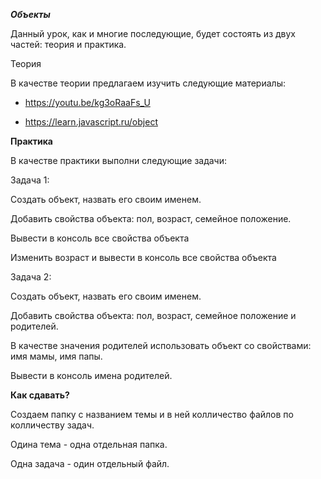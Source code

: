 **_Объекты_**

Данный урок, как и многие последующие, будет состоять из двух частей: теория и практика.

Теория

В качестве теории предлагаем изучить следующие материалы:

- https://youtu.be/kg3oRaaFs_U

- https://learn.javascript.ru/object

**Практика**

В качестве практики выполни следующие задачи:

Задача 1:

Создать объект, назвать его своим именем.

Добавить свойства объекта: пол, возраст, семейное положение.

Вывести в консоль все свойства объекта

Изменить возраст и вывести в консоль все свойства объекта

Задача 2:

Создать объект, назвать его своим именем.

Добавить свойства объекта: пол, возраст, семейное положение и родителей.

В качестве значения родителей использовать объект со свойствами: имя мамы, имя папы.

Вывести в консоль имена родителей.

**Как сдавать?**

Создаем папку с названием темы и в ней колличество файлов по колличеству задач.

Одина тема - одна отдельная папка.

Одна задача - один отдельный файл.
